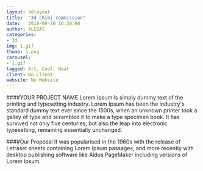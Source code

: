 ```yaml
---
layout: 3dlayout
title:  "3d chibi commission"
date:   2018-09-20 16:30:00
author: ALEBAT
categories:
- 3d
img: 1.gif
thumb: 1.png
carousel:
- 1.gif
tagged: Art, Cool, Neat
client: No Client
website: No Website
---
```

####YOUR PROJECT NAME
Lorem Ipsum is simply dummy text of the printing and typesetting industry. Lorem Ipsum has been the industry's standard dummy text ever since the 1500s, when an unknown printer took a galley of type and scrambled it to make a type specimen book. It has survived not only five centuries, but also the leap into electronic typesetting, remaining essentially unchanged.

####Our Proposal
It was popularised in the 1960s with the release of Letraset sheets containing Lorem Ipsum passages, and more recently with desktop publishing software like Aldus PageMaker including versions of Lorem Ipsum.